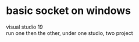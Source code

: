 # basic socket on windows
visual studio 19   
run one then the other, under one studio, two project  
